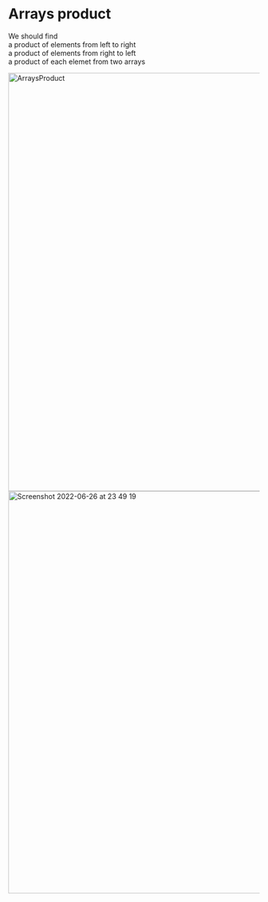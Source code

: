 # Arrays product
We should find <br/>
a product of elements from left to right <br/>
a product of elements from right to left <br/>
a product of each elemet from two arrays <br/>

<img width="837" alt="ArraysProduct" src="https://user-images.githubusercontent.com/56608476/175827152-65ddbc6d-7264-489c-9b5d-05da36189c2c.png">

<img width="805" alt="Screenshot 2022-06-26 at 23 49 19" src="https://user-images.githubusercontent.com/56608476/175833306-7b0001dc-cc1a-4951-8689-d5d6ad9b0f52.png">
